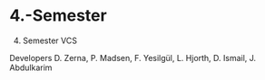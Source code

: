# 4.-Semester
4. Semester VCS

Developers
D. Zerna, P. Madsen, F. Yesilgül, L. Hjorth, D. Ismail, J. Abdulkarim
